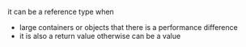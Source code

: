 it can be a reference type when
- large containers or objects that there is a performance difference
- it is also a return value
otherwise can be a value